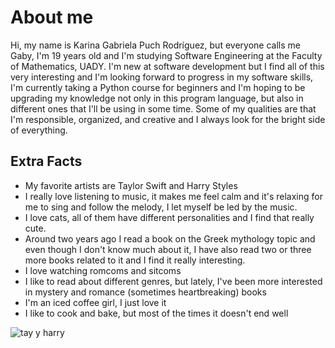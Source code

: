 # About me
Hi, my name is Karina Gabriela Puch Rodríguez, but everyone calls me Gaby, I'm 19 years old and I'm studying Software Engineering at the Faculty of Mathematics, UADY. 
I'm new at software development but I find all of this very interesting and I'm looking forward to progress in my software skills, I'm currently taking a Python course for beginners and I'm hoping to be upgrading my knowledge not only in this program language, but also in different ones that I'll be using in some time. 
Some of my qualities are that I'm responsible, organized, and creative and I always look for the bright side of everything. 

## Extra Facts
- My favorite artists are Taylor Swift and Harry Styles 
- I really love listening to music, it makes me feel calm and it's relaxing for me to sing and follow the melody, I let myself be led by the music. 
- I love cats, all of them have different personalities and I find that really cute. 
- Around two years ago I read a book on the Greek mythology topic and even though I don't know much about it, I have also read two or three more books related to it and I find it really interesting.
- I love watching romcoms and sitcoms
- I like to read about different genres, but lately, I've been more interested in mystery and romance (sometimes heartbreaking) books
- I'm an iced coffee girl, I just love it   
- I like to cook and bake, but most of the times it doesn't end well 

![tay y harry](https://i.pinimg.com/564x/db/61/ad/db61ad6e8b85df756c7ec50960c54221.jpg)

